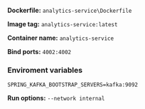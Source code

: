 **Dockerfile:** `analytics-service\Dockerfile`

**Image tag:** `analytics-service:latest`

**Container name:** `analytics-service`

**Bind ports:** `4002:4002`

### Enviroment variables
```
SPRING_KAFKA_BOOTSTRAP_SERVERS=kafka:9092
```

**Run options:** `--network internal`
